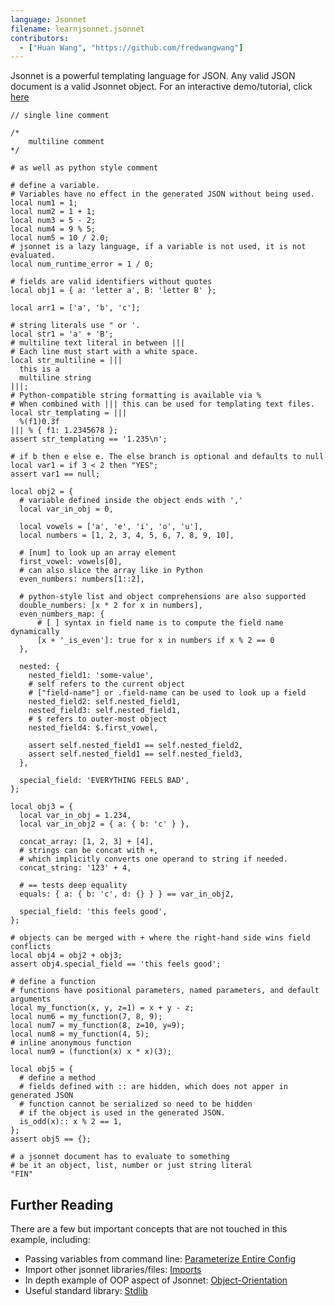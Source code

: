 ```yaml
---
language: Jsonnet
filename: learnjsonnet.jsonnet
contributors:
  - ["Huan Wang", "https://github.com/fredwangwang"]
---
```


Jsonnet is a powerful templating language for JSON. Any valid JSON
document is a valid Jsonnet object. For an interactive demo/tutorial,
click [here](https://jsonnet.org/learning/tutorial.html)

```jsonnet
// single line comment

/*
    multiline comment
*/

# as well as python style comment

# define a variable.
# Variables have no effect in the generated JSON without being used.
local num1 = 1;
local num2 = 1 + 1;
local num3 = 5 - 2;
local num4 = 9 % 5;
local num5 = 10 / 2.0;
# jsonnet is a lazy language, if a variable is not used, it is not evaluated.
local num_runtime_error = 1 / 0;

# fields are valid identifiers without quotes
local obj1 = { a: 'letter a', B: 'letter B' };

local arr1 = ['a', 'b', 'c'];

# string literals use " or '.
local str1 = 'a' + 'B';
# multiline text literal in between |||
# Each line must start with a white space.
local str_multiline = |||
  this is a
  multiline string
|||;
# Python-compatible string formatting is available via %
# When combined with ||| this can be used for templating text files.
local str_templating = |||
  %(f1)0.3f
||| % { f1: 1.2345678 };
assert str_templating == '1.235\n';

# if b then e else e. The else branch is optional and defaults to null
local var1 = if 3 < 2 then "YES";
assert var1 == null;

local obj2 = {
  # variable defined inside the object ends with ','
  local var_in_obj = 0,

  local vowels = ['a', 'e', 'i', 'o', 'u'],
  local numbers = [1, 2, 3, 4, 5, 6, 7, 8, 9, 10],

  # [num] to look up an array element
  first_vowel: vowels[0],
  # can also slice the array like in Python
  even_numbers: numbers[1::2],

  # python-style list and object comprehensions are also supported
  double_numbers: [x * 2 for x in numbers],
  even_numbers_map: {
      # [ ] syntax in field name is to compute the field name dynamically
      [x + '_is_even']: true for x in numbers if x % 2 == 0
  },

  nested: {
    nested_field1: 'some-value',
    # self refers to the current object
    # ["field-name"] or .field-name can be used to look up a field
    nested_field2: self.nested_field1,
    nested_field3: self.nested_field1,
    # $ refers to outer-most object
    nested_field4: $.first_vowel,

    assert self.nested_field1 == self.nested_field2,
    assert self.nested_field1 == self.nested_field3,
  },

  special_field: 'EVERYTHING FEELS BAD',
};

local obj3 = {
  local var_in_obj = 1.234,
  local var_in_obj2 = { a: { b: 'c' } },

  concat_array: [1, 2, 3] + [4],
  # strings can be concat with +,
  # which implicitly converts one operand to string if needed.
  concat_string: '123' + 4,

  # == tests deep equality
  equals: { a: { b: 'c', d: {} } } == var_in_obj2,

  special_field: 'this feels good',
};

# objects can be merged with + where the right-hand side wins field conflicts
local obj4 = obj2 + obj3;
assert obj4.special_field == 'this feels good';

# define a function
# functions have positional parameters, named parameters, and default arguments
local my_function(x, y, z=1) = x + y - z;
local num6 = my_function(7, 8, 9);
local num7 = my_function(8, z=10, y=9);
local num8 = my_function(4, 5);
# inline anonymous function
local num9 = (function(x) x * x)(3);

local obj5 = {
  # define a method
  # fields defined with :: are hidden, which does not apper in generated JSON
  # function cannot be serialized so need to be hidden
  # if the object is used in the generated JSON.
  is_odd(x):: x % 2 == 1,
};
assert obj5 == {};

# a jsonnet document has to evaluate to something
# be it an object, list, number or just string literal
"FIN"
```

## Further Reading
There are a few but important concepts that are not touched in this example, including:

- Passing variables from command line: [Parameterize Entire Config](https://jsonnet.org/learning/tutorial.html#parameterize-entire-config)
- Import other jsonnet libraries/files: [Imports](https://jsonnet.org/learning/tutorial.html#imports)
- In depth example of OOP aspect of Jsonnet: [Object-Orientation](https://jsonnet.org/learning/tutorial.html#Object-Orientation)
- Useful standard library: [Stdlib](https://jsonnet.org/ref/stdlib.html)
